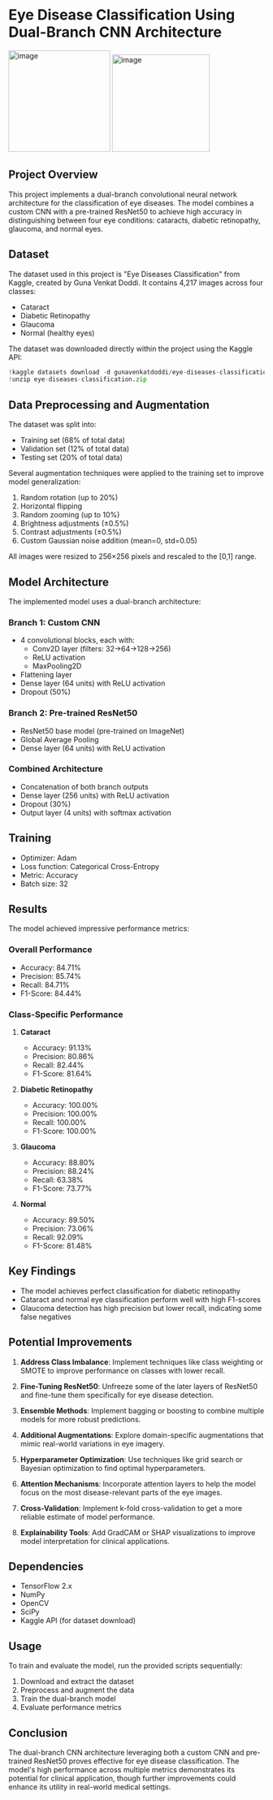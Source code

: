 # Eye Disease Classification Using Dual-Branch CNN Architecture
<img width="200" alt="image" src="https://github.com/user-attachments/assets/1fb55b35-1dbf-4f55-9546-061b3d105570" />
<img width="192" alt="image" src="https://github.com/user-attachments/assets/2790555d-0799-45eb-96c2-5c0c595c3c50" />



## Project Overview
This project implements a dual-branch convolutional neural network architecture for the classification of eye diseases. The model combines a custom CNN with a pre-trained ResNet50 to achieve high accuracy in distinguishing between four eye conditions: cataracts, diabetic retinopathy, glaucoma, and normal eyes.

## Dataset
The dataset used in this project is "Eye Diseases Classification" from Kaggle, created by Guna Venkat Doddi. It contains 4,217 images across four classes:
- Cataract
- Diabetic Retinopathy
- Glaucoma
- Normal (healthy eyes)

The dataset was downloaded directly within the project using the Kaggle API:
```python
!kaggle datasets download -d gunavenkatdoddi/eye-diseases-classification
!unzip eye-diseases-classification.zip
```

## Data Preprocessing and Augmentation
The dataset was split into:
- Training set (68% of total data)
- Validation set (12% of total data)
- Testing set (20% of total data)

Several augmentation techniques were applied to the training set to improve model generalization:
1. Random rotation (up to 20%)
2. Horizontal flipping
3. Random zooming (up to 10%)
4. Brightness adjustments (±0.5%)
5. Contrast adjustments (±0.5%)
6. Custom Gaussian noise addition (mean=0, std=0.05)

All images were resized to 256×256 pixels and rescaled to the [0,1] range.

## Model Architecture
The implemented model uses a dual-branch architecture:

### Branch 1: Custom CNN
- 4 convolutional blocks, each with:
  - Conv2D layer (filters: 32→64→128→256)
  - ReLU activation
  - MaxPooling2D
- Flattening layer
- Dense layer (64 units) with ReLU activation
- Dropout (50%)

### Branch 2: Pre-trained ResNet50
- ResNet50 base model (pre-trained on ImageNet)
- Global Average Pooling
- Dense layer (64 units) with ReLU activation

### Combined Architecture
- Concatenation of both branch outputs
- Dense layer (256 units) with ReLU activation
- Dropout (30%)
- Output layer (4 units) with softmax activation

## Training
- Optimizer: Adam
- Loss function: Categorical Cross-Entropy
- Metric: Accuracy
- Batch size: 32

## Results
The model achieved impressive performance metrics:

### Overall Performance
- Accuracy: 84.71%
- Precision: 85.74%
- Recall: 84.71%
- F1-Score: 84.44%

### Class-Specific Performance
1. **Cataract**
   - Accuracy: 91.13%
   - Precision: 80.86%
   - Recall: 82.44%
   - F1-Score: 81.64%

2. **Diabetic Retinopathy**
   - Accuracy: 100.00%
   - Precision: 100.00%
   - Recall: 100.00%
   - F1-Score: 100.00%

3. **Glaucoma**
   - Accuracy: 88.80%
   - Precision: 88.24%
   - Recall: 63.38%
   - F1-Score: 73.77%

4. **Normal**
   - Accuracy: 89.50%
   - Precision: 73.06%
   - Recall: 92.09%
   - F1-Score: 81.48%

## Key Findings
- The model achieves perfect classification for diabetic retinopathy
- Cataract and normal eye classification perform well with high F1-scores
- Glaucoma detection has high precision but lower recall, indicating some false negatives

## Potential Improvements
1. **Address Class Imbalance**: Implement techniques like class weighting or SMOTE to improve performance on classes with lower recall.

2. **Fine-Tuning ResNet50**: Unfreeze some of the later layers of ResNet50 and fine-tune them specifically for eye disease detection.

3. **Ensemble Methods**: Implement bagging or boosting to combine multiple models for more robust predictions.

4. **Additional Augmentations**: Explore domain-specific augmentations that mimic real-world variations in eye imagery.

5. **Hyperparameter Optimization**: Use techniques like grid search or Bayesian optimization to find optimal hyperparameters.

6. **Attention Mechanisms**: Incorporate attention layers to help the model focus on the most disease-relevant parts of the eye images.

7. **Cross-Validation**: Implement k-fold cross-validation to get a more reliable estimate of model performance.

8. **Explainability Tools**: Add GradCAM or SHAP visualizations to improve model interpretation for clinical applications.

## Dependencies
- TensorFlow 2.x
- NumPy
- OpenCV
- SciPy
- Kaggle API (for dataset download)

## Usage
To train and evaluate the model, run the provided scripts sequentially:
1. Download and extract the dataset
2. Preprocess and augment the data
3. Train the dual-branch model
4. Evaluate performance metrics

## Conclusion
The dual-branch CNN architecture leveraging both a custom CNN and pre-trained ResNet50 proves effective for eye disease classification. The model's high performance across multiple metrics demonstrates its potential for clinical application, though further improvements could enhance its utility in real-world medical settings.
